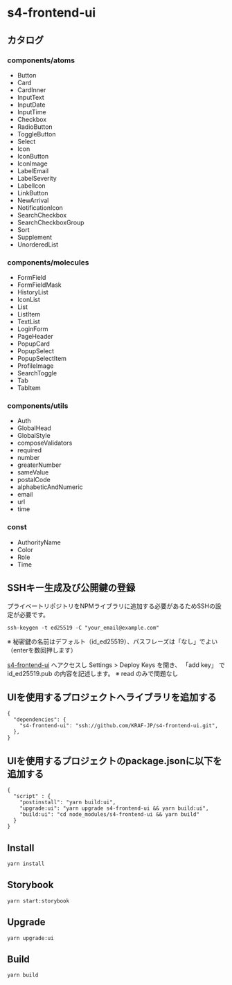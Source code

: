 # s4-frontend-ui
## カタログ
### components/atoms
- Button
- Card
- CardInner
- InputText
- InputDate
- InputTime
- Checkbox
- RadioButton
- ToggleButton
- Select
- Icon
- IconButton
- IconImage
- LabelEmail
- LabelSeverity
- LabelIcon
- LinkButton
- NewArrival
- NotificationIcon
- SearchCheckbox
- SearchCheckboxGroup
- Sort
- Supplement
- UnorderedList

### components/molecules
- FormField
- FormFieldMask
- HistoryList
- IconList
- List
- ListItem
- TextList
- LoginForm
- PageHeader
- PopupCard
- PopupSelect
- PopupSelectItem
- ProfileImage
- SearchToggle
- Tab
- TabItem



### components/utils
- Auth
- GlobalHead
- GlobalStyle
- composeValidators
- required
- number
- greaterNumber
- sameValue
- postalCode
- alphabeticAndNumeric
- email
- url
- time


### const
- AuthorityName
- Color
- Role
- Time

## SSHキー生成及び公開鍵の登録
プライベートリポジトリをNPMライブラリに追加する必要があるためSSHの設定が必要です。
```
ssh-keygen -t ed25519 -C "your_email@example.com"
```
※ 秘密鍵の名前はデフォルト（id_ed25519）、パスフレーズは「なし」でよい（enterを数回押します）

[s4-frontend-ui](https://github.com/KRAF-JP/s4-frontend-ui)
へアクセスし Settings > Deploy Keys を開き、 「add key」 で id_ed25519.pub の内容を記述します。
※ read のみで問題なし


## UIを使用するプロジェクトへライブラリを追加する

```
{
  "dependencies": {
    "s4-frontend-ui": "ssh://github.com/KRAF-JP/s4-frontend-ui.git",
  },
}
```

## UIを使用するプロジェクトのpackage.jsonに以下を追加する
```
{
  "script" : {
    "postinstall": "yarn build:ui",
    "upgrade:ui": "yarn upgrade s4-frontend-ui && yarn build:ui",
    "build:ui": "cd node_modules/s4-frontend-ui && yarn build"
  }
}
```
## Install
```
yarn install
```
## Storybook
```
yarn start:storybook
```
## Upgrade
```
yarn upgrade:ui
```
## Build
```
yarn build
```